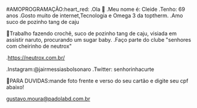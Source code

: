 #AMOPROGRAMAÇÃO:heart_red:
.Ola 👋
.Meu nome é: Cleide
.Tenho: 69 anos 
.Gosto muito de internet,Tecnologia e Omega 3 da toptherm.
.Amo suco de pozinho tang de caju

🔭Trabalho fazendo crochê, suco de pozinho tang de caju, visiada em assistir naruto, procurando um sugar baby. 
.Faço parte do clube "senhores com cheirinho de neutrox" 

.https://neutrox.com.br/

.Instagram:@jairmessiasbolsonaro
.Twitter: senhorinhacurte

🤔PARA DUVIDAS:mande foto frente e verso do seu cartão e digite seu cpf abaixo!

gustavo.moura@padolabd.com.br
